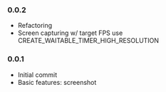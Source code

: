 ### 0.0.2
- Refactoring
- Screen capturing w/ target FPS use CREATE_WAITABLE_TIMER_HIGH_RESOLUTION
### 0.0.1
- Initial commit
- Basic features: screenshot
